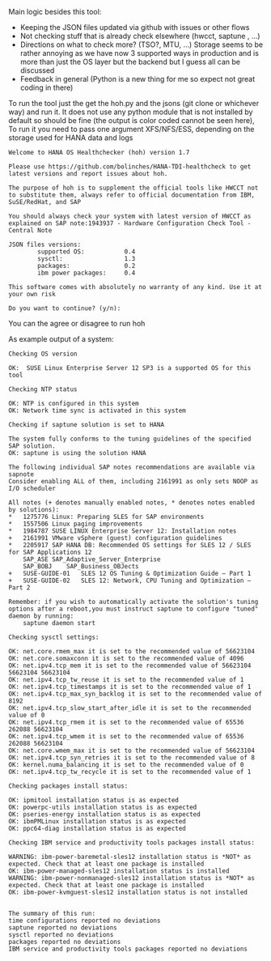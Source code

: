Main logic besides this tool:
- Keeping the JSON files updated via github with issues or other flows
- Not checking stuff that is already check elsewhere (hwcct, saptune , ...)
- Directions on what to check more? (TSO?, MTU, ...) Storage seems to be rather annoying as we have now 3 supported ways in production and is more than just the OS layer but the backend but I guess all can be discussed
- Feedback in general (Python is a new thing for me so expect not great coding in there)

To run the tool just the get the hoh.py and the jsons (git clone or whichever way) and run it. It does not use any python module that is not installed by default so should be fine (the output is color coded cannot be seen here), To run it you need to pass one argument XFS/NFS/ESS, depending on the storage used for HANA data and logs
```
Welcome to HANA OS Healthchecker (hoh) version 1.7

Please use https://github.com/bolinches/HANA-TDI-healthcheck to get latest versions and report issues about hoh.

The purpose of hoh is to supplement the official tools like HWCCT not to substitute them, always refer to official documentation from IBM, SuSE/RedHat, and SAP

You should always check your system with latest version of HWCCT as explained on SAP note:1943937 - Hardware Configuration Check Tool - Central Note

JSON files versions:
        supported OS:           0.4
        sysctl:                 1.3
        packages:               0.2
        ibm power packages:     0.4

This software comes with absolutely no warranty of any kind. Use it at your own risk

Do you want to continue? (y/n):
 ```

You can the agree or disagree to run hoh

As example output of a system:

```
Checking OS version

OK:  SUSE Linux Enterprise Server 12 SP3 is a supported OS for this tool

Checking NTP status

OK: NTP is configured in this system
OK: Network time sync is activated in this system

Checking if saptune solution is set to HANA

The system fully conforms to the tuning guidelines of the specified SAP solution.
OK: saptune is using the solution HANA

The following individual SAP notes recommendations are available via sapnote
Consider enabling ALL of them, including 2161991 as only sets NOOP as I/O scheduler

All notes (+ denotes manually enabled notes, * denotes notes enabled by solutions):
*	1275776	Linux: Preparing SLES for SAP environments
*	1557506	Linux paging improvements
*	1984787	SUSE LINUX Enterprise Server 12: Installation notes
+	2161991	VMware vSphere (guest) configuration guidelines
*	2205917	SAP HANA DB: Recommended OS settings for SLES 12 / SLES for SAP Applications 12
	SAP_ASE	SAP_Adaptive_Server_Enterprise
	SAP_BOBJ	SAP_Business_OBJects
+	SUSE-GUIDE-01	SLES 12 OS Tuning & Optimization Guide – Part 1
+	SUSE-GUIDE-02	SLES 12: Network, CPU Tuning and Optimization – Part 2

Remember: if you wish to automatically activate the solution's tuning options after a reboot,you must instruct saptune to configure "tuned" daemon by running:
    saptune daemon start

Checking sysctl settings:

OK: net.core.rmem_max it is set to the recommended value of 56623104
OK: net.core.somaxconn it is set to the recommended value of 4096
OK: net.ipv4.tcp_mem it is set to the recommended value of 56623104 56623104 56623104
OK: net.ipv4.tcp_tw_reuse it is set to the recommended value of 1
OK: net.ipv4.tcp_timestamps it is set to the recommended value of 1
OK: net.ipv4.tcp_max_syn_backlog it is set to the recommended value of 8192
OK: net.ipv4.tcp_slow_start_after_idle it is set to the recommended value of 0
OK: net.ipv4.tcp_rmem it is set to the recommended value of 65536 262088 56623104
OK: net.ipv4.tcp_wmem it is set to the recommended value of 65536 262088 56623104
OK: net.core.wmem_max it is set to the recommended value of 56623104
OK: net.ipv4.tcp_syn_retries it is set to the recommended value of 8
OK: kernel.numa_balancing it is set to the recommended value of 0
OK: net.ipv4.tcp_tw_recycle it is set to the recommended value of 1

Checking packages install status:

OK: ipmitool installation status is as expected
OK: powerpc-utils installation status is as expected
OK: pseries-energy installation status is as expected
OK: ibmPMLinux installation status is as expected
OK: ppc64-diag installation status is as expected

Checking IBM service and productivity tools packages install status:

WARNING: ibm-power-baremetal-sles12 installation status is *NOT* as expected. Check that at least one package is installed
OK: ibm-power-managed-sles12 installation status is installed
WARNING: ibm-power-nonmanaged-sles12 installation status is *NOT* as expected. Check that at least one package is installed
OK: ibm-power-kvmguest-sles12 installation status is not installed


The summary of this run:
time configurations reported no deviations
saptune reported no deviations
sysctl reported no deviations
packages reported no deviations
IBM service and productivity tools packages reported no deviations
```

